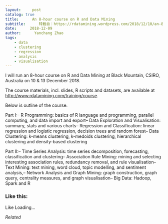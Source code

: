 ```yaml
---
layout:     post
catalog: true
title:      An 8-hour course on R and Data Mining
subtitle:      转载自：https://rdatamining.wordpress.com/2018/12/10/an-8-hour-course-on-r-and-data-mining/
date:      2018-12-09
author:      Yanchang Zhao
tags:
    - data
    - clustering
    - regression
    - analysis
    - visualisation
---
```


I will run an 8-hour course on R and Data Mining at Black Mountain, CSIRO, Australia on 10 & 13 December 2018.

The course materials, incl. slides, R scripts and datasets, are available at http://www.rdatamining.com/training/course.

Below is outline of the course.

Part I:– R Programming: basics of R language and programming, parallel computing, and data import and export– Data Exploration and Visualisation: summary, stats and various charts– Regression and Classification: linear regression and logistic regression, decision trees and random forest– Data Clustering: k-means clustering, k-medoids clustering, hierarchical clustering and density-based clustering

Part II:– Time Series Analysis: time series decomposition, forecasting, classification and clustering– Association Rule Mining: mining and selecting interesting association rules, redundancy removal, and rule visualisation– Text Mining: text mining, word cloud, topic modelling, and sentiment analysis,– Network Analysis and Graph Mining: graph construction, graph query, centrality measures, and graph visualisation– Big Data: Hadoop, Spark and R





### Like this:

Like Loading...


*Related*

